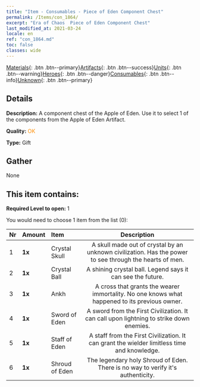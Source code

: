 ```yaml
---
title: "Item - Consumables - Piece of Eden Component Chest"
permalink: /Items/con_1864/
excerpt: "Era of Chaos  Piece of Eden Component Chest"
last_modified_at: 2021-03-24
locale: en
ref: "con_1864.md"
toc: false
classes: wide
---
```

 [Materials](/Items/){: .btn .btn--primary}[Artifacts](/Items/Artifacts/){: .btn .btn--success}[Units](/Items/Units/){: .btn .btn--warning}[Heroes](/Items/Heroes/){: .btn .btn--danger}[Consumables](/Items/Consumables/){: .btn .btn--info}[Unknown](/Items/Unknown/){: .btn .btn--primary}

## Details
 **Description:** A component chest of the Apple of Eden. Use it to select 1 of the components from the Apple of Eden Artifact.

 **Quality:** <span style="color: #FF8C00">OK</span>

 **Type:** Gift

## Gather

  None

## This item contains:

 **Required Level to open:** 1

 You would need to choose 1 item from the list (0):

  | Nr | Amount |     Item    | Description |
  |:---|:-------|:------------|:-----------:|
  | 1 |  **1x** | Crystal Skull | A skull made out of crystal by an unknown civilization. Has the power to see through the hearts of men.  | 
  | 2 |  **1x** | Crystal Ball | A shining crystal ball. Legend says it can see the future.  | 
  | 3 |  **1x** | Ankh | A cross that grants the wearer immortality. No one knows what happened to its previous owner.  | 
  | 4 |  **1x** | Sword of Eden | A sword from the First Civilization. It can call upon lightning to strike down enemies.  | 
  | 5 |  **1x** | Staff of Eden | A staff from the First Civilization. It can grant the wielder limitless time and knowledge.  | 
  | 6 |  **1x** | Shroud of Eden | The legendary holy Shroud of Eden. There is no way to verify it's authenticity.  | 
